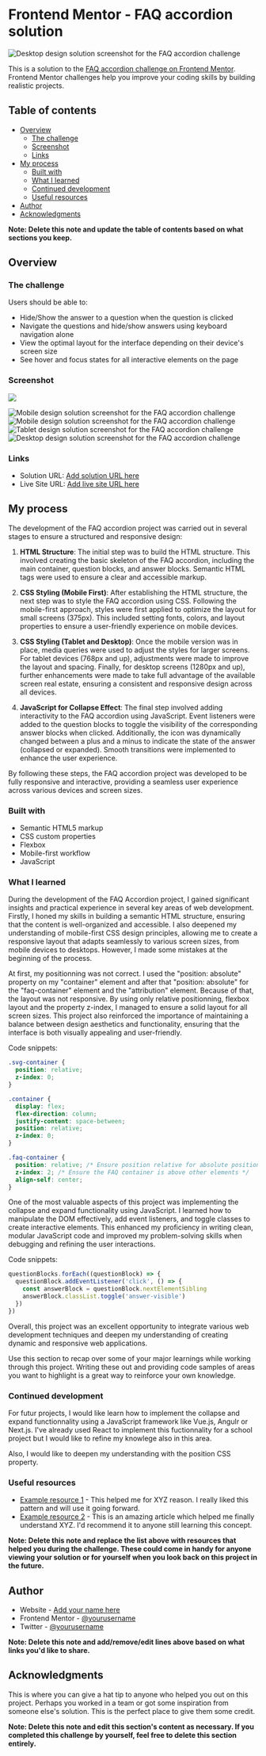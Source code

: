 # Frontend Mentor - FAQ accordion solution

![Desktop design solution screenshot for the FAQ accordion challenge ](./assets/images/Screenshot_%20FAQ-accordion_desktop.png)

This is a solution to the [FAQ accordion challenge on Frontend Mentor](https://www.frontendmentor.io/challenges/faq-accordion-wyfFdeBwBz). Frontend Mentor challenges help you improve your coding skills by building realistic projects.

## Table of contents

- [Overview](#overview)
  - [The challenge](#the-challenge)
  - [Screenshot](#screenshot)
  - [Links](#links)
- [My process](#my-process)
  - [Built with](#built-with)
  - [What I learned](#what-i-learned)
  - [Continued development](#continued-development)
  - [Useful resources](#useful-resources)
- [Author](#author)
- [Acknowledgments](#acknowledgments)

**Note: Delete this note and update the table of contents based on what sections you keep.**

## Overview

### The challenge

Users should be able to:

- Hide/Show the answer to a question when the question is clicked
- Navigate the questions and hide/show answers using keyboard navigation alone
- View the optimal layout for the interface depending on their device's screen size
- See hover and focus states for all interactive elements on the page

### Screenshot

![](./screenshot.jpg)

![Mobile design solution screenshot for the FAQ accordion challenge ](./assets/images/Screenshot_%20FAQ-accordion_mobile1.png)
![Mobile design solution screenshot for the FAQ accordion challenge ](./assets/images/Screenshot_%20FAQ-accordion_mobile2.png)
![Tablet design solution screenshot for the FAQ accordion challenge ](./assets/images/Screenshot_%20FAQ-accordion_tablet.png)
![Desktop design solution screenshot for the FAQ accordion challenge ](./assets/images/Screenshot_%20FAQ-accordion_desktop.png)

### Links

- Solution URL: [Add solution URL here](https://your-solution-url.com)
- Live Site URL: [Add live site URL here](https://hileene.github.io/FAQ-ACCORDION-MAIN/)

## My process

The development of the FAQ accordion project was carried out in several stages to ensure a structured and responsive design:

1. **HTML Structure**: The initial step was to build the HTML structure. This involved creating the basic skeleton of the FAQ accordion, including the main container, question blocks, and answer blocks. Semantic HTML tags were used to ensure a clear and accessible markup.

2. **CSS Styling (Mobile First)**: After establishing the HTML structure, the next step was to style the FAQ accordion using CSS. Following the mobile-first approach, styles were first applied to optimize the layout for small screens (375px). This included setting fonts, colors, and layout properties to ensure a user-friendly experience on mobile devices.

3. **CSS Styling (Tablet and Desktop)**: Once the mobile version was in place, media queries were used to adjust the styles for larger screens. For tablet devices (768px and up), adjustments were made to improve the layout and spacing. Finally, for desktop screens (1280px and up), further enhancements were made to take full advantage of the available screen real estate, ensuring a consistent and responsive design across all devices.

4. **JavaScript for Collapse Effect**: The final step involved adding interactivity to the FAQ accordion using JavaScript. Event listeners were added to the question blocks to toggle the visibility of the corresponding answer blocks when clicked. Additionally, the icon was dynamically changed between a plus and a minus to indicate the state of the answer (collapsed or expanded). Smooth transitions were implemented to enhance the user experience.

By following these steps, the FAQ accordion project was developed to be fully responsive and interactive, providing a seamless user experience across various devices and screen sizes.

### Built with

- Semantic HTML5 markup
- CSS custom properties
- Flexbox
- Mobile-first workflow
- JavaScript

### What I learned

During the development of the FAQ Accordion project, I gained significant insights and practical experience in several key areas of web development. Firstly, I honed my skills in building a semantic HTML structure, ensuring that the content is well-organized and accessible. I also deepened my understanding of mobile-first CSS design principles, allowing me to create a responsive layout that adapts seamlessly to various screen sizes, from mobile devices to desktops. However, I made some mistakes at the beginning of the process.

At first, my positionning was not correct. I used the "position: absolute" property on my "container" element and after that "position: absolute" for the "faq-container" element and the "attribution" element. Because of that, the layout was not responsive.
By using only relative positionning, flexbox layout and the property z-index, I managed to ensure a solid layout for all screen sizes. This project also reinforced the importance of maintaining a balance between design aesthetics and functionality, ensuring that the interface is both visually appealing and user-friendly.

Code snippets:

```css
.svg-container {
  position: relative;
  z-index: 0;
}

.container {
  display: flex;
  flex-direction: column;
  justify-content: space-between;
  position: relative;
  z-index: 0;
}

.faq-container {
  position: relative; /* Ensure position relative for absolute positioning within */
  z-index: 2; /* Ensure the FAQ container is above other elements */
  align-self: center;
}
```

One of the most valuable aspects of this project was implementing the collapse and expand functionality using JavaScript. I learned how to manipulate the DOM effectively, add event listeners, and toggle classes to create interactive elements. This enhanced my proficiency in writing clean, modular JavaScript code and improved my problem-solving skills when debugging and refining the user interactions.

Code snippets:

```js
questionBlocks.forEach((questionBlock) => {
  questionBlock.addEventListener('click', () => {
    const answerBlock = questionBlock.nextElementSibling
    answerBlock.classList.toggle('answer-visible')
  })
})
```

Overall, this project was an excellent opportunity to integrate various web development techniques and deepen my understanding of creating dynamic and responsive web applications.

Use this section to recap over some of your major learnings while working through this project. Writing these out and providing code samples of areas you want to highlight is a great way to reinforce your own knowledge.

### Continued development

For futur projects, I would like learn how to implement the collapse and expand functionnality using a JavaScript framework like Vue.js, Angulr or Next.js. I've already used React to implement this fuctionnality for a school project but I would like to refine my knowlege also in this area.

Also, I would like to deepen my understanding with the position CSS property.

### Useful resources

- [Example resource 1](https://www.example.com) - This helped me for XYZ reason. I really liked this pattern and will use it going forward.
- [Example resource 2](https://www.example.com) - This is an amazing article which helped me finally understand XYZ. I'd recommend it to anyone still learning this concept.

**Note: Delete this note and replace the list above with resources that helped you during the challenge. These could come in handy for anyone viewing your solution or for yourself when you look back on this project in the future.**

## Author

- Website - [Add your name here](https://www.your-site.com)
- Frontend Mentor - [@yourusername](https://www.frontendmentor.io/profile/yourusername)
- Twitter - [@yourusername](https://www.twitter.com/yourusername)

**Note: Delete this note and add/remove/edit lines above based on what links you'd like to share.**

## Acknowledgments

This is where you can give a hat tip to anyone who helped you out on this project. Perhaps you worked in a team or got some inspiration from someone else's solution. This is the perfect place to give them some credit.

**Note: Delete this note and edit this section's content as necessary. If you completed this challenge by yourself, feel free to delete this section entirely.**
